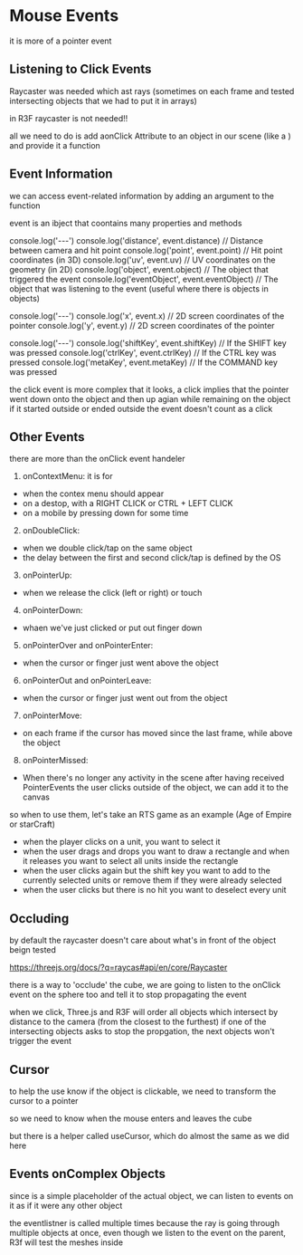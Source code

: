 # Mouse Events
it is more of a pointer event

## Listening to Click Events
Raycaster was needed which ast rays (sometimes on each frame and tested intersecting objects that we had to put it in arrays)

in R3F raycaster is not needed!!

all we need to do is add aonClick Attribute to an object in our scene (like a <mesh>) and provide it a function

## Event Information
we can access event-related information by adding an argument to the function 

event is an ibject that coontains many properties and methods

console.log('---')
console.log('distance', event.distance) // Distance between camera and hit point
console.log('point', event.point) // Hit point coordinates (in 3D)
console.log('uv', event.uv) // UV coordinates on the geometry (in 2D)
console.log('object', event.object) // The object that triggered the event
console.log('eventObject', event.eventObject) // The object that was listening to the event (useful where there is objects in objects)

console.log('---')
console.log('x', event.x) // 2D screen coordinates of the pointer
console.log('y', event.y) // 2D screen coordinates of the pointer

console.log('---')
console.log('shiftKey', event.shiftKey) // If the SHIFT key was pressed
console.log('ctrlKey', event.ctrlKey) // If the CTRL key was pressed
console.log('metaKey', event.metaKey) // If the COMMAND key was pressed

the click event is more complex that it looks, a click implies that the pointer went down onto the object and then up agian while remaining on the object if it started outside or ended outside the event doesn't count as a click

## Other Events
there are more than the onClick event handeler

1. onContextMenu: it is for
 * when the contex menu should appear
 * on a destop, with a RIGHT CLICK or CTRL + LEFT CLICK 
 * on a mobile by pressing down for some time

2. onDoubleClick: 
 * when we double click/tap on the same object
 * the delay between the first and second click/tap is defined by the OS

3. onPointerUp:
 * when we release the click (left or right) or touch

4. onPointerDown:
 * whaen we've just clicked or put out finger down

5. onPointerOver and onPointerEnter: 
 * when the cursor or finger just went above the object

6. onPointerOut and onPointerLeave:
 * when the cursor or finger just went out from the object

7. onPointerMove: 
 * on each frame if the cursor has moved since the last frame, while above the object

8. onPointerMissed:
* When there's no longer any activity in the scene after having received PointerEvents the user clicks outside of the object, we can add it to the canvas

so when to use them, let's take an RTS game as an example (Age of Empire or starCraft)
 * when the player clicks on a unit, you want to select it
 * when the user drags and drops you want to draw a rectangle and when it releases you want to select all units inside the rectangle
 * when the user clicks again but the shift key you want to add to the currently selected units or remove them if they were already selected
 * when the user clicks but there is no hit you want to deselect every unit

 ## Occluding
  by default the raycaster doesn't care about what's in front of the object beign tested 

  https://threejs.org/docs/?q=raycas#api/en/core/Raycaster

  there is a way to 'occlude' the cube, we are going to listen to the onClick event on the sphere too and tell it to stop propagating the event 

  when we click, Three.js and R3F will order all objects which intersect by distance to the camera (from the closest to the furthest) if one of the intersecting objects asks to stop the propgation, the next objects won't trigger the event 

  ## Cursor
  to help the use know if the object is clickable, we need to transform the cursor to a pointer 

  so we need to know when the mouse enters and leaves the cube 

  but there is a helper called useCursor, which do almost the same as we did here

  ## Events onComplex Objects
since <primitive> is a simple placeholder of the actual object, we can listen to events on it as if it were any other object

the eventlistner is called multiple times because the ray is going through multiple objects at once, even though we listen to the event on the parent, R3f will test the meshes inside 